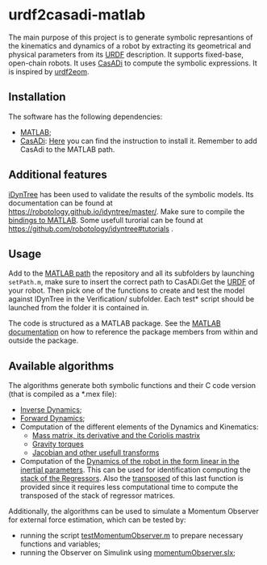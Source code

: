 # urdf2casadi-matlab
The main purpose of this project is to generate symbolic represantions of the kinematics and dynamics of a robot
by extracting its geometrical and physical parameters from its [URDF](http://wiki.ros.org/urdf) description. It supports fixed-base, open-chain robots.
It uses [CasADi](https://web.casadi.org/) to compute the symbolic expressions. It is inspired by 
[urdf2eom](https://github.com/DeepakParamkusam/urdf2eom). 

## Installation
The software has the following dependencies:
* [MATLAB](https://www.mathworks.com/products/matlab.html);
* [CasADi](https://web.casadi.org/): [Here](https://web.casadi.org/get/) you can find the instruction to install it. Remember to add CasAdi to the MATLAB path.


## Additional features
[iDynTree](https://github.com/robotology/idyntree) has been used to validate the results of the symbolic models.
Its documentation can be found at https://robotology.github.io/idyntree/master/.
Make sure to compile the [bindings to MATLAB](https://github.com/robotology/idyntree#bindings).
Some usefull turorial can be found at https://github.com/robotology/idyntree#tutorials .

## Usage 
Add to the [MATLAB path](https://mathworks.com/help/matlab/matlab_env/what-is-the-matlab-search-path.html) the repository and all its subfolders by launching `setPath.m`, make sure to insert the correct path to CasADi.Get the [URDF](http://wiki.ros.org/urdf) of your robot. Then pick one of the functions to create and test the model against IDynTree 
in the Verification/ subfolder. Each test* script should be launched from the folder it is contained in.

The code is structured as a MATLAB package. See the [MATLAB documentation](https://it.mathworks.com/help/matlab/matlab_oop/scoping-classes-with-packages.html) on how to reference the package members from within and outside the package.
## Available algorithms
The algorithms generate both symbolic functions and their C code version (that is compiled as a *.mex file):
* [Inverse Dynamics](Dynamics/symbolicInverseDynamics.m);
* [Forward Dynamics](Dynamics/symbolicForwardDynamics.m);
* Computation of the different elements of the Dynamics and Kinematics:
  * [Mass matrix, its derivative and the Coriolis mastrix](Dynamics/createMassAndCoriolisMatrixFunction.m)
  * [Gravity torques ](Dynamics/auxiliarySymbolicDynamicsFunctions/computeGravityTorque.m)
  * [Jacobian and other usefull transforms](Dynamics/auxiliarySymbolicDynamicsFunctions/createSpatialTransformsFunction.m)
* Computation of the [Dynamics of the robot in the form linear in the inertial parameters](Identification/auxiliarySymbolicDynamicsFunctions/computeSymbolicRegressor.m).
   This can be used for identification computing the [stack of the Regressors](Identification/computeSymbolicStackOfRegressors.m). 
   Also the [transposed](Identification/computeSymbolicStackOfRegressorsTransposed.m) of this last function is provided since it requires less computational time to compute the transposed of the stack of regressor matrices. 

 Additionally, the algorithms can be used to simulate a Momentum Observer for external force estimation, which can be tested by:
 * running the script [testMomentumObserver.m](Verfication/testOnMatlab/testMomentumObserver.m) to prepare necessary functions and variables;
 * running the Observer on Simulink using [momentumObserver.slx](Verfication/testOnSimulink);
